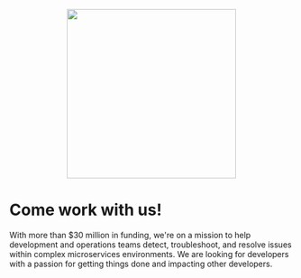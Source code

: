 <p align="center">
  <a href="https://epsagon.com" target="_blank" align="center">
    <img src="https://cdn2.hubspot.net/hubfs/4636301/Positive%20RGB_Logo%20Horizontal%20-01.svg" width="300">
  </a>
  <br />
</p>

# Come work with us!

With more than $30 million in funding, we're on a mission to help development and operations teams detect, troubleshoot, and resolve issues within complex microservices environments. We are looking for developers with a passion for getting things done and impacting other developers.

